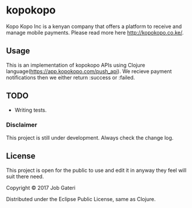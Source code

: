 # kopokopo

Kopo Kopo Inc is a kenyan company that offers a platform to receive and manage mobile payments. 
Please read more here http://kopokopo.co.ke/. 

## Usage

This is an implementation of kopokopo APIs using Clojure language(https://app.kopokopo.com/push_api). We recieve payment
notifications then we either return :success or :failed. 

## TODO

- Writing tests.

### Disclaimer

This project is still under development. Always check the change log.

## License
This project is open for the public to use and edit it in anyway they feel will suit there need.
 
Copyright © 2017 Job Gateri 

Distributed under the Eclipse Public License, same as Clojure.